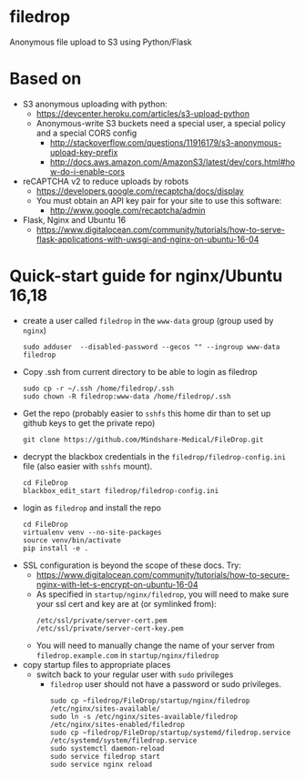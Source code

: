# filedrop
Anonymous file upload to S3 using Python/Flask

# Based on
* S3 anonymous uploading with python:
  * https://devcenter.heroku.com/articles/s3-upload-python
  * Anonymous-write S3 buckets need a special user, a special policy and a special CORS config
    * http://stackoverflow.com/questions/11916179/s3-anonymous-upload-key-prefix
    * http://docs.aws.amazon.com/AmazonS3/latest/dev/cors.html#how-do-i-enable-cors
* reCAPTCHA v2 to reduce uploads by robots
  * https://developers.google.com/recaptcha/docs/display
  * You must obtain an API key pair for your site to use this software:
    * http://www.google.com/recaptcha/admin
* Flask, Nginx and Ubuntu 16
  * https://www.digitalocean.com/community/tutorials/how-to-serve-flask-applications-with-uwsgi-and-nginx-on-ubuntu-16-04

# Quick-start guide for nginx/Ubuntu 16,18
  * create a user called `filedrop` in the `www-data` group (group used by `nginx`)
    ```
    sudo adduser  --disabled-password --gecos "" --ingroup www-data filedrop
    ```
  * Copy .ssh from current directory to be able to login as filedrop
    ```
    sudo cp -r ~/.ssh /home/filedrop/.ssh
    sudo chown -R filedrop:www-data /home/filedrop/.ssh
    ```
  * Get the repo (probably easier to `sshfs` this home dir than to set up github keys to get the private repo)
    ```
    git clone https://github.com/Mindshare-Medical/FileDrop.git
    ```
  * decrypt the blackbox credentials in the `filedrop/filedrop-config.ini` file (also easier with `sshfs` mount).
    ```
    cd FileDrop
    blackbox_edit_start filedrop/filedrop-config.ini
    ```
  * login as `filedrop` and install the repo
    ```
    cd FileDrop
    virtualenv venv --no-site-packages
    source venv/bin/activate
    pip install -e .
    ```
  * SSL configuration is beyond the scope of these docs. Try:
    * https://www.digitalocean.com/community/tutorials/how-to-secure-nginx-with-let-s-encrypt-on-ubuntu-16-04
    * As specified in `startup/nginx/filedrop`, you  will need to make sure your ssl cert and key are at (or symlinked from):
      ```
      /etc/ssl/private/server-cert.pem
      /etc/ssl/private/server-cert-key.pem
      ```
    * You will need to manually change the name of your server from `filedrop.example.com` in `startup/nginx/filedrop`
  * copy startup files to appropriate places
    * switch back to your regular user with `sudo` privileges
      * `filedrop` user should not have a password or sudo privileges.
        ```
        sudo cp ~filedrop/FileDrop/startup/nginx/filedrop /etc/nginx/sites-available/
        sudo ln -s /etc/nginx/sites-available/filedrop /etc/nginx/sites-enabled/filedrop
        sudo cp ~filedrop/FileDrop/startup/systemd/filedrop.service /etc/systemd/system/filedrop.service
        sudo systemctl daemon-reload
        sudo service filedrop start
        sudo service nginx reload
        ```
